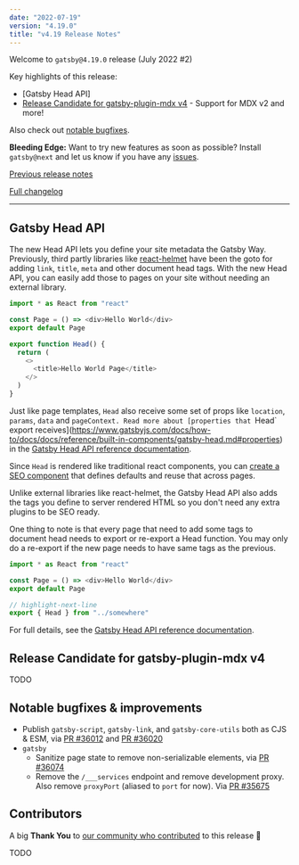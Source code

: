 ```yaml
---
date: "2022-07-19"
version: "4.19.0"
title: "v4.19 Release Notes"
---
```


Welcome to `gatsby@4.19.0` release (July 2022 #2)

Key highlights of this release:

- [Gatsby Head API]
- [Release Candidate for gatsby-plugin-mdx v4](#todo) - Support for MDX v2 and more!

Also check out [notable bugfixes](#notable-bugfixes--improvements).

**Bleeding Edge:** Want to try new features as soon as possible? Install `gatsby@next` and let us know if you have any [issues](https://github.com/gatsbyjs/gatsby/issues).

[Previous release notes](/docs/reference/release-notes/v4.18)

[Full changelog][full-changelog]

---

## Gatsby Head API


The new Head API lets you define your site metadata the Gatsby Way.  Previously, third partly libraries like [react-helmet](https://www.npmjs.com/package/react-helmet) have been the goto for adding `link`, `title`, `meta` and other document head tags. With the new Head API, you can easily add those to pages on your site without needing an external library.  

```js
import * as React from "react"

const Page = () => <div>Hello World</div>
export default Page

export function Head() {
  return (
    <>
      <title>Hello World Page</title>
    </>
  )
}
```
Just like page templates, `Head` also receive some set of props like `location`, `params`, `data` and `pageContext. Read more about [properties that `Head` export receives](https://www.gatsbyjs.com/docs/how-to/docs/docs/reference/built-in-components/gatsby-head.md#properties) in the [Gatsby Head API reference documentation](https://www.gatsbyjs.com/docs/reference/built-in-components/gatsby-head/).

Since `Head` is rendered like traditional react components, you can [create a SEO component](https://www.gatsbyjs.com/docs/how-to/adding-common-features/adding-seo-component.md) that defines defaults and reuse that across pages.

Unlike external libraries like react-helmet, the Gatsby Head API also adds the tags you define to server rendered HTML so you don't need any extra plugins to be SEO ready.

One thing to note is that every page that need to add some tags to document head needs to export or re-export a Head function. You may only do a re-export if the new page needs to have same tags as the previous.

```js
import * as React from "react"

const Page = () => <div>Hello World</div>
export default Page

// highlight-next-line
export { Head } from "../somewhere" 
```

For full details, see the [Gatsby Head API reference documentation](https://www.gatsbyjs.com/docs/reference/built-in-components/gatsby-head/).

## Release Candidate for gatsby-plugin-mdx v4

TODO

## Notable bugfixes & improvements

- Publish `gatsby-script`, `gatsby-link`, and `gatsby-core-utils` both as CJS & ESM, via [PR #36012](https://github.com/gatsbyjs/gatsby/pull/36012) and [PR #36020](https://github.com/gatsbyjs/gatsby/pull/36020)
- `gatsby`
  - Sanitize page state to remove non-serializable elements, via [PR #36074](https://github.com/gatsbyjs/gatsby/pull/36074)
  - Remove the `/___services` endpoint and remove development proxy. Also remove `proxyPort` (aliased to `port` for now). Via [PR #35675](https://github.com/gatsbyjs/gatsby/pull/35675)

## Contributors

A big **Thank You** to [our community who contributed][full-changelog] to this release 💜

TODO

[full-changelog]: https://github.com/gatsbyjs/gatsby/compare/gatsby@4.19.0-next.0...gatsby@4.19.0
